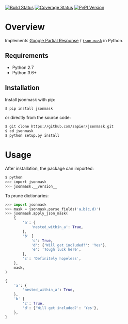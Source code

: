 [![Build Status](https://img.shields.io/travis/zapier/jsonmask/master.svg)](https://travis-ci.org/zapier/jsonmask) [![Coverage Status](https://img.shields.io/coveralls/zapier/jsonmask/master.svg)](https://coveralls.io/r/zapier/jsonmask) [![PyPI Version](https://img.shields.io/pypi/v/jsonmask.svg)](https://pypi.org/project/jsonmask)

# Overview

Implements [Google Partial Response](https://developers.google.com/discovery/v1/performance#partial-response) / [`json-mask`](https://github.com/nemtsov/json-mask) in Python.

## Requirements

* Python 2.7
* Python 3.6+

## Installation

Install jsonmask with pip:

```sh
$ pip install jsonmask
```

or directly from the source code:

```sh
$ git clone https://github.com/zapier/jsonmask.git
$ cd jsonmask
$ python setup.py install
```

# Usage

After installation, the package can imported:

```sh
$ python
>>> import jsonmask
>>> jsonmask.__version__
```

To prune dictionaries:

```py
>>> import jsonmask
>>> mask = jsonmask.parse_fields('a,b(c,d)')
>>> jsonmask.apply_json_mask(
    {
        'a': {
            'nested_within_a': True,
        },
        'b' {
            'c': True,
            'd': {'Will get included?': 'Yes'},
            'e': 'Tough luck here',
        },
        'c': 'Definitely hopeless',
    },
    mask,
)

{
    'a': {
        'nested_within_a': True,
    },
    'b' {
        'c': True,
        'd': {'Will get included?': 'Yes'},
    },
}
```
